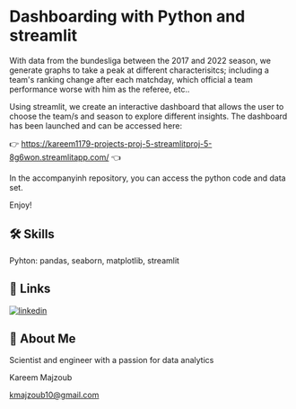 
# Dashboarding with Python and streamlit

With data from the bundesliga between the 2017 and 2022 season, we generate graphs to take a peak at different characterisitcs; including a team's ranking change after each matchday, which official a team performance worse with him as the referee, etc..

Using streamlit, we create an interactive dashboard that allows the user to choose the team/s and season to explore different insights. The dashboard has been launched and can be accessed here:

👉 https://kareem1179-projects-proj-5-streamlitproj-5-8g6won.streamlitapp.com/ 👈

In the accompanyinh repository, you can access the python code and data set.

Enjoy!
## 🛠 Skills
Pyhton: pandas, seaborn, matplotlib, streamlit




## 🔗 Links
[![linkedin](https://img.shields.io/badge/linkedin-0A66C2?style=for-the-badge&logo=linkedin&logoColor=white)](https://www.linkedin.com/in/kareem-majzoub-a57847a7/)



## 🚀 About Me
Scientist and engineer with a passion for data analytics

Kareem Majzoub

kmajzoub10@gmail.com

